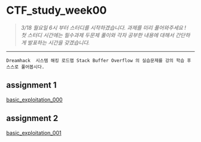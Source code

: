 # CTF_study_week00

> _3/18 월요일 6시 부터 스터디를 시작하겠습니다. 과제를 미리 풀어와주세요 ! <br>
첫 스터디 시간에는 필수과제 두문제 풀이와 각자 공부한 내용에 대해서 간단하게 발표하는 시간을 갖겠습니다._

---

`Dreamhack  시스템 해킹 로드맵 Stack Buffer Overflow 의 실습문제를 강의 학습 후 스스로 풀어봅시다.`

## assignment 1
[basic_exploitation_000](https://dreamhack.io/wargame/challenges/2)

## assignment 2
[basic_exploitation_001](https://dreamhack.io/wargame/challenges/3)


